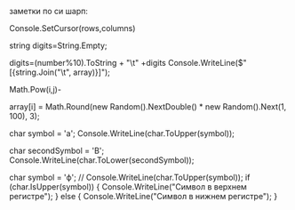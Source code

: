заметки по си шарп:
<!-- Установить курсор -->
Console.SetCursor(rows,columns)
<!-- Заполнение пустая строка -->
string digits=String.Empty;

digits=(number%10).ToString + "\t" +digits 
Console.WriteLine($"[{string.Join("\t", array)}]");
 <!-- Возведение в степень i в степени j; -->
Math.Pow(i,j)-
<!-- // Округление  Math.Round(вещественное число, количество цифр после запятой) -->
array[i] = Math.Round(new Random().NextDouble() * new Random().Next(1, 100), 3);
<!-- .ToLower()  .ToUpper() приводят строку к нижнему и верхнему регистру. -->
char symbol = 'a';
Console.WriteLine(char.ToUpper(symbol));

char secondSymbol = 'B';
Console.WriteLine(char.ToLower(secondSymbol));

<!-- Проверка регистра -->
char symbol = 'ф';
// Console.WriteLine(char.ToUpper(symbol));
if (char.IsUpper(symbol))
{
    Console.WriteLine("Символ в верхнем регистре");
}
else
{
    Console.WriteLine("Символ в нижнем регистре");
}

